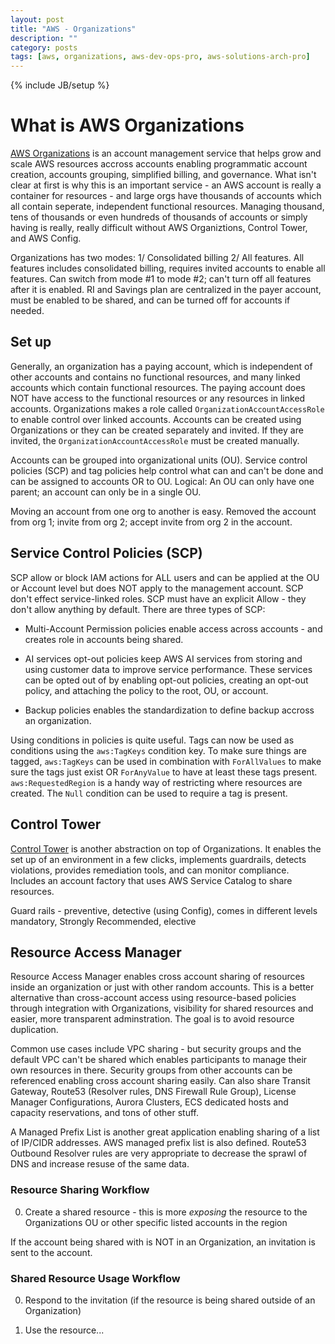 ```yaml
---
layout: post
title: "AWS - Organizations"
description: ""
category: posts
tags: [aws, organizations, aws-dev-ops-pro, aws-solutions-arch-pro]
---
```

{% include JB/setup %}

# What is AWS Organizations
[AWS Organizations](https://aws.amazon.com/organizations/) is an account management service that helps grow and scale AWS resources accross accounts enabling programmatic account creation, accounts grouping, simplified billing, and governance. What isn't clear at first is why this is an important service - an AWS account is really a container for resources - and large orgs have thousands of accounts which all contain seperate, independent functional resources. Managing thousand, tens of thousands or even hundreds of thousands of accounts or simply having is really, really difficult without AWS Organiztions, Control Tower, and AWS Config. 

Organizations has two modes: 1/ Consolidated billing 2/ All features. All features includes consolidated billing, requires invited accounts to enable all features. Can switch from mode #1 to mode #2; can't turn off all features after it is enabled. RI and Savings plan are centralized in the payer account, must be enabled to be shared, and can be turned off for accounts if needed.

## Set up
Generally, an organization has a paying account, which is independent of other accounts and contains no functional resources, and many linked accounts which contain functional resources. The paying account does NOT have access to the functional resources or any resources in linked accounts. Organizations makes a role called ```OrganizationAccountAccessRole``` to enable control over linked accounts. Accounts can be created using Organizations or they can be created separately and invited. If they are invited, the ```OrganizationAccountAccessRole``` must be created manually.

Accounts can be grouped into organizational units (OU). Service control policies (SCP) and tag policies help control what can and can't be done and can be assigned to accounts OR to OU. Logical: An OU can only have one parent; an account can only be in a single OU.

Moving an account from one org to another is easy. Removed the account from org 1; invite from org 2; accept invite from org 2 in the account.

## Service Control Policies (SCP)

SCP allow or block IAM actions for ALL users and can be applied at the OU or Account level but does NOT apply to the management account. SCP don't effect service-linked roles. SCP must have an explicit Allow - they don't allow anything by default. There are three types of SCP:

- Multi-Account Permission policies enable access across accounts - and creates role in accounts being shared.

- AI services opt-out policies keep AWS AI services from storing and using customer data to improve service performance. These services can be opted out of by enabling opt-out policies, creating an opt-out policy, and attaching the policy to the root, OU, or account.

- Backup policies enables the standardization to define backup accross an organization.

Using conditions in policies is quite useful. Tags can now be used as conditions using the ```aws:TagKeys``` condition key. To make sure things are tagged, ```aws:TagKeys``` can be used in combination with ```ForAllValues``` to make sure the tags just exist OR ```ForAnyValue``` to have at least these tags present. ```aws:RequestedRegion``` is a handy way of restricting where resources are created. The ```Null``` condition can be used to require a tag is present. 

## Control Tower

[Control Tower](https://docs.aws.amazon.com/controltower/latest/userguide/what-is-control-tower.html) is another abstraction on top of Organizations. It enables the set up of an environment in a few clicks, implements guardrails, detects violations, provides remediation tools, and can monitor compliance. Includes an account factory that uses AWS Service Catalog to share resources. 

Guard rails - preventive, detective (using Config), comes in different levels mandatory, Strongly Recommended, elective

## Resource Access Manager

Resource Access Manager enables cross account sharing of resources inside an organization or just with other random accounts. This is a better alternative than cross-account access using resource-based policies through integration with Organizations, visibility for shared resources and easier, more transparent adminstration. The goal is to avoid resource duplication. 

Common use cases include VPC sharing - but security groups and the default VPC can't be shared which enables participants to manage their own resources in there. Security groups from other accounts can be referenced enabling cross account sharing easily. Can also share Transit Gateway, Route53 (Resolver rules, DNS Firewall Rule Group), License Manager Configurations, Aurora Clusters, ECS dedicated hosts and capacity reservations, and tons of other stuff. 

A Managed Prefix List is another great application enabling sharing of a list of IP/CIDR addresses. AWS managed prefix list is also defined. Route53 Outbound Resolver rules are very appropriate to decrease the sprawl of DNS and increase resuse of the same data.

### Resource Sharing Workflow

0. Create a shared resource - this is more _exposing_ the resource to the Organizations OU or other specific listed accounts in the region

If the account being shared with is NOT in an Organization, an invitation is sent to the account.

### Shared Resource Usage Workflow

0. Respond to the invitation (if the resource is being shared outside of an Organization)

0. Use the resource... 


